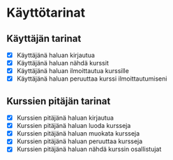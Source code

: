 # Käyttötarinat
## Käyttäjän tarinat
- [x] Käyttäjänä haluan kirjautua
- [x] Käyttäjänä haluan nähdä kurssit
- [x] Käyttäjänä haluan ilmoittautua kurssille
- [x] Käyttäjänä haluan peruuttaa kurssi ilmoittautumiseni

## Kurssien pitäjän tarinat
- [x] Kurssien pitäjänä haluan kirjautua
- [x] Kurssien pitäjänä haluan luoda kursseja
- [x] Kurssien pitäjänä haluan muokata kursseja
- [x] Kurssien pitäjänä haluan peruuttaa kursseja
- [x] Kurssien pitäjänä haluan nähdä kurssin osallistujat